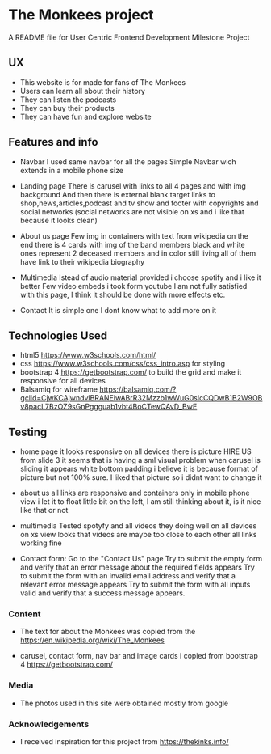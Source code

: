# The Monkees project

A README file for User Centric Frontend Development Milestone Project

## UX

- This website is for made for fans of The Monkees
- Users can learn all about their history
- They can listen the podcasts
- They can buy their products
- They can have fun and explore website

## Features and info

- Navbar
I used same navbar for all the pages
Simple Navbar wich extends in a mobile phone size 

- Landing page
There is carusel with links to all 4 pages and with img background
And then there is external blank target links to shop,news,articles,podcast and tv show
and footer with copyrights and social networks (social networks are not visible on xs and i like that because it looks clean)

- About us page
Few img in containers with text from wikipedia
on the end there is 4 cards with img of the band members
black and white ones represent 2 deceased members and in color still living
all of them have link to their wikipedia biography

- Multimedia
Istead of audio material provided i choose spotify and i like it better
Few video embeds i took form youtube
I am not fully satisfied with this page, I think it should be done with more effects etc.

- Contact
It is simple one
I dont know what to add more on it


## Technologies Used


- html5 https://www.w3schools.com/html/ 
- css https://www.w3schools.com/css/css_intro.asp for styling
- bootstrap 4 https://getbootstrap.com/ to build the grid and make it responsive for all devices
- Balsamiq for wireframe  https://balsamiq.com/?gclid=CjwKCAjwndvlBRANEiwABrR32Mzzb1wWuG0slcCQDwB1B2W9OBv8pacL7BzOZ9sGnPggguab1vbt4BoCTewQAvD_BwE 

## Testing

- home page
it looks responsive on all devices
there is picture HIRE US from slide 3
it seems that is having a sml visual problem when carusel is sliding it appears white bottom padding i believe it is because format of 
picture but not 100% sure. I liked that picture so i didnt want to change it

- about us
all links are responsive and containers
only in mobile phone view i let it to float little bit on the left, I am still thinking about it, is it nice like that or not

- multimedia
Tested spotyfy and all videos they doing well on all devices
on xs view looks that videos are maybe too close to each other
all links working fine

- Contact form:
     Go to the "Contact Us" page
     Try to submit the empty form and verify that an error message about the required fields appears
     Try to submit the form with an invalid email address and verify that a relevant error message appears
     Try to submit the form with all inputs valid and verify that a success message appears.





### Content

- The text for about the Monkees was copied from the https://en.wikipedia.org/wiki/The_Monkees

- carusel, contact form, nav bar and image cards i copied from bootstrap 4 https://getbootstrap.com/




### Media
- The photos used in this site were obtained mostly from google

### Acknowledgements

- I received inspiration for this project from https://thekinks.info/
